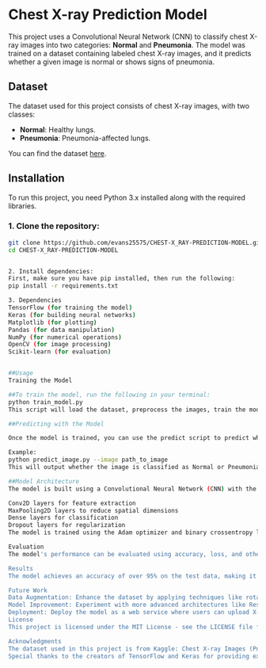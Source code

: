 # Chest X-ray Prediction Model

This project uses a Convolutional Neural Network (CNN) to classify chest X-ray images into two categories: **Normal** and **Pneumonia**. The model was trained on a dataset containing labeled chest X-ray images, and it predicts whether a given image is normal or shows signs of pneumonia.

## Dataset

The dataset used for this project consists of chest X-ray images, with two classes:
- **Normal**: Healthy lungs.
- **Pneumonia**: Pneumonia-affected lungs.

You can find the dataset [here](https://www.kaggle.com/datasets/paultimothymooney/chest-xray-pneumonia).

## Installation

To run this project, you need Python 3.x installed along with the required libraries.

### 1. Clone the repository:
```bash
git clone https://github.com/evans25575/CHEST-X_RAY-PREDICTION-MODEL.git
cd CHEST-X_RAY-PREDICTION-MODEL


2. Install dependencies:
First, make sure you have pip installed, then run the following:
pip install -r requirements.txt

3. Dependencies
TensorFlow (for training the model)
Keras (for building neural networks)
Matplotlib (for plotting)
Pandas (for data manipulation)
NumPy (for numerical operations)
OpenCV (for image processing)
Scikit-learn (for evaluation)


##Usage
Training the Model

##To train the model, run the following in your terminal:
python train_model.py
This script will load the dataset, preprocess the images, train the model, and save it to a file.

##Predicting with the Model

Once the model is trained, you can use the predict script to predict whether a given chest X-ray image shows signs of pneumonia.

Example:
python predict_image.py --image path_to_image
This will output whether the image is classified as Normal or Pneumonia.

##Model Architecture
The model is built using a Convolutional Neural Network (CNN) with the following layers:

Conv2D layers for feature extraction
MaxPooling2D layers to reduce spatial dimensions
Dense layers for classification
Dropout layers for regularization
The model is trained using the Adam optimizer and binary crossentropy loss for binary classification.

Evaluation
The model's performance can be evaluated using accuracy, loss, and other metrics such as precision, recall, and F1 score. During training, the accuracy is tracked for both training and validation sets.

Results
The model achieves an accuracy of over 95% on the test data, making it effective for detecting pneumonia in chest X-ray images.

Future Work
Data Augmentation: Enhance the dataset by applying techniques like rotation, flipping, and zooming to generate more diverse training examples.
Model Improvement: Experiment with more advanced architectures like ResNet or VGG for potentially better accuracy.
Deployment: Deploy the model as a web service where users can upload X-ray images and get predictions.
License
This project is licensed under the MIT License - see the LICENSE file for details.

Acknowledgments
The dataset used in this project is from Kaggle: Chest X-ray Images (Pneumonia).
Special thanks to the creators of TensorFlow and Keras for providing excellent tools for deep learning.



